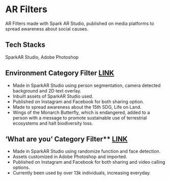 # AR Filters
AR Filters made with Spark AR Studio, published on media platforms to spread awareness about social causes. 


## Tech Stacks
SparkAR Studio, Adobe Photoshop


## Environment Category Filter [LINK](https://www.instagram.com/ar/487882069549938/?ch=ZmZhOTAzZmYxYTQ0YTU0OTBiYjEyNzU3MzEyYjI1Yjg%3D )
- Made in SparkAR Studio using person segmentation, camera detected background and 2D text overlay. 
- Inbuilt assets of SparkAR Studio used. 
- Published on Instagram and Facebook for both sharing option.  
- Made to spread awareness about the 15th SDG, Life on Land.  
- Wings of the Monarch Butterfly, which is endangered, added to a person with a message to promote sustainable use of terrestrial ecosystems and halt biodiversity loss. 



## ‘What are you’ Category Filter** [LINK](https://www.instagram.com/ar/4510634535720180/?ch=NzcyODg5YTRlMWFjMDIxZDAxZmQzN2E0NDlhYTcyOTk%3D)
- Made in SparkAR Studio using randomize function and face detection. 
- Assets customized in Adobe Photoshop and imported. 
- Published on Instagram and Facebook for both sharing and video calling options. 
- Currently been used by over 13k individuals, increasing everyday.

